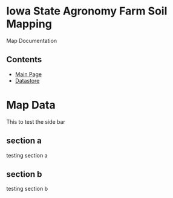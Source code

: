 # Iowa State Agronomy Farm Soil Mapping

Map Documentation

## Contents

- [Main Page](https://ajcecil.github.io/agronomy_farms_soil_mapping/)
- [Datastore](https://iastate.app.box.com/folder/330408802946?s=ytjl7nqkroxs3haodak27xjpkaqpajh4)


# Map Data
This to test the side bar

## section a
testing section a

## section b
testing section b
